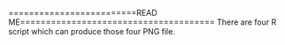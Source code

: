 =========================READ ME======================================
There are four R script which can produce those four PNG file.
